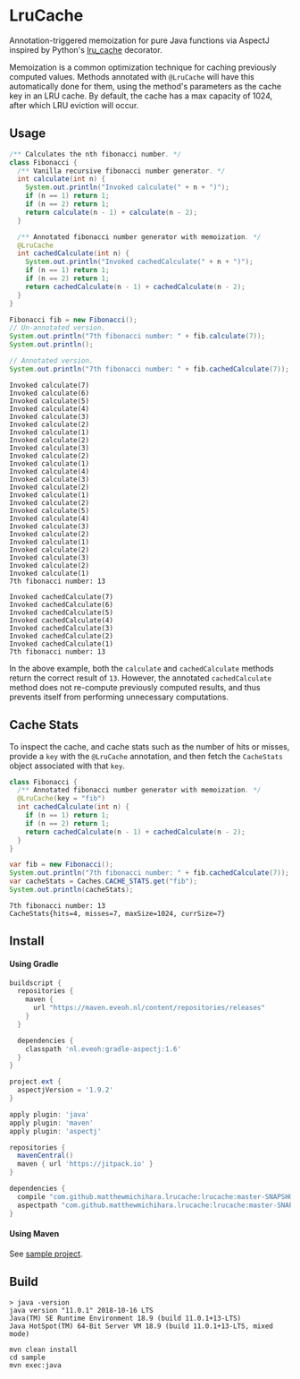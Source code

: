 LruCache
========
Annotation-triggered memoization for pure Java functions via AspectJ inspired by Python's [lru_cache](https://docs.python.org/3/library/functools.html#functools.lru_cache) decorator.

Memoization is a common optimization technique for caching previously computed values. Methods annotated with `@LruCache` will have this automatically done for them, using the method's parameters as the cache key in an LRU cache. By default, the cache has a max capacity of 1024, after which LRU eviction will occur.

Usage
-----
```java
/** Calculates the nth fibonacci number. */
class Fibonacci {
  /** Vanilla recursive fibonacci number generator. */
  int calculate(int n) {
    System.out.println("Invoked calculate(" + n + ")");
    if (n == 1) return 1;
    if (n == 2) return 1;
    return calculate(n - 1) + calculate(n - 2);
  }

  /** Annotated fibonacci number generator with memoization. */
  @LruCache
  int cachedCalculate(int n) {
    System.out.println("Invoked cachedCalculate(" + n + ")");
    if (n == 1) return 1;
    if (n == 2) return 1;
    return cachedCalculate(n - 1) + cachedCalculate(n - 2);
  }
}
```

```java
Fibonacci fib = new Fibonacci();
// Un-annotated version.
System.out.println("7th fibonacci number: " + fib.calculate(7));
System.out.println();

// Annotated version.
System.out.println("7th fibonacci number: " + fib.cachedCalculate(7));
```

```
Invoked calculate(7)
Invoked calculate(6)
Invoked calculate(5)
Invoked calculate(4)
Invoked calculate(3)
Invoked calculate(2)
Invoked calculate(1)
Invoked calculate(2)
Invoked calculate(3)
Invoked calculate(2)
Invoked calculate(1)
Invoked calculate(4)
Invoked calculate(3)
Invoked calculate(2)
Invoked calculate(1)
Invoked calculate(2)
Invoked calculate(5)
Invoked calculate(4)
Invoked calculate(3)
Invoked calculate(2)
Invoked calculate(1)
Invoked calculate(2)
Invoked calculate(3)
Invoked calculate(2)
Invoked calculate(1)
7th fibonacci number: 13

Invoked cachedCalculate(7)
Invoked cachedCalculate(6)
Invoked cachedCalculate(5)
Invoked cachedCalculate(4)
Invoked cachedCalculate(3)
Invoked cachedCalculate(2)
Invoked cachedCalculate(1)
7th fibonacci number: 13
```

In the above example, both the `calculate` and `cachedCalculate` methods return the correct result of `13`. However, the annotated `cachedCalculate` method does not re-compute previously computed results, and thus prevents itself from performing unnecessary computations.

Cache Stats
-----------
To inspect the cache, and cache stats such as the number of hits or misses, provide a `key` with the `@LruCache` annotation, and then fetch the `CacheStats` object associated with that `key`.

```java
class Fibonacci {
  /** Annotated fibonacci number generator with memoization. */
  @LruCache(key = "fib")
  int cachedCalculate(int n) {
    if (n == 1) return 1;
    if (n == 2) return 1;
    return cachedCalculate(n - 1) + cachedCalculate(n - 2);
  }
}
```

```java
var fib = new Fibonacci();
System.out.println("7th fibonacci number: " + fib.cachedCalculate(7));
var cacheStats = Caches.CACHE_STATS.get("fib");
System.out.println(cacheStats);
```

```
7th fibonacci number: 13
CacheStats{hits=4, misses=7, maxSize=1024, currSize=7}
```

Install
-------
#### Using Gradle
```groovy
buildscript {
  repositories {
    maven {
      url "https://maven.eveoh.nl/content/repositories/releases"
    }
  }

  dependencies {
    classpath 'nl.eveoh:gradle-aspectj:1.6'
  }
}

project.ext {
  aspectjVersion = '1.9.2'
}

apply plugin: 'java'
apply plugin: 'maven'
apply plugin: 'aspectj'

repositories {
  mavenCentral()
  maven { url 'https://jitpack.io' }
}

dependencies {
  compile "com.github.matthewmichihara.lrucache:lrucache:master-SNAPSHOT"
  aspectpath "com.github.matthewmichihara.lrucache:lrucache:master-SNAPSHOT"
}
```

#### Using Maven
See [sample project](https://github.com/matthewmichihara/lrucache/tree/master/sample-maven-jitpack ).


Build
-----
```
> java -version
java version "11.0.1" 2018-10-16 LTS
Java(TM) SE Runtime Environment 18.9 (build 11.0.1+13-LTS)
Java HotSpot(TM) 64-Bit Server VM 18.9 (build 11.0.1+13-LTS, mixed mode)
```
```
mvn clean install
cd sample
mvn exec:java
```
